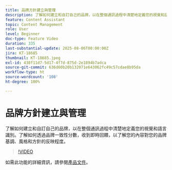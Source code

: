 ```yaml
---
title: 品牌方針建立與管理
description: 了解如何建立和自訂自己的品牌，以在整個通訊過程中清楚地定義您的視覺和語言識別。了解如何透過品牌一致性分數，收到即時回饋，以了解您的內容對您的品牌基調、風格和方針的反映程度。
feature: Content Assistant
topic: Content Management
role: User
level: Beginner
doc-type: Feature Video
duration: 335
last-substantial-update: 2025-08-06T00:00:00Z
jira: KT-18685
thumbnail: KT-18685.jpeg
exl-id: 438f11d7-5d17-4f7d-875d-2e1894b7adca
source-git-commit: 636d60b20b132071e643062fc49c57cdae8b95da
workflow-type: ht
source-wordcount: '108'
ht-degree: 100%

---
```


# 品牌方針建立與管理

了解如何建立和自訂自己的品牌，以在整個通訊過程中清楚地定義您的視覺和語言識別。了解如何透過品牌一致性分數，收到即時回饋，以了解您的內容對您的品牌基調、風格和方針的反映程度。

>[!VIDEO](https://video.tv.adobe.com/v/3470557/?learn=on&enablevpops&captions=chi_hant)

如需此功能的詳細資訊，請參閱[產品文件](https://experienceleague.adobe.com/zh-hant/docs/journey-optimizer/using/content-management/ai-assistant/brands/brands)。

